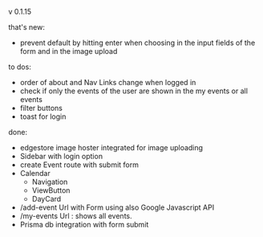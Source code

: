 v 0.1.15

that's new:

- prevent default by hitting enter when choosing in the input fields of the form and in the image upload

to dos:

- order of about and Nav Links change when logged in
- check if only the events of the user are shown in the my events or all events
- filter buttons
- toast for login

done:

- edgestore image hoster integrated for image uploading
- Sidebar with login option
- create Event route with submit form
- Calendar
  - Navigation
  - ViewButton
  - DayCard
- /add-event Url with Form using also Google Javascript API
- /my-events Url : shows all events.
- Prisma db integration with form submit
